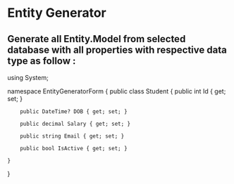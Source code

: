 # Entity Generator

## Generate all Entity.Model from selected database with all properties with respective data type as follow :


using System;

namespace EntityGeneratorForm
{
    public class Student
    {
        public int Id { get; set; }
        
        public DateTime? DOB { get; set; }
         
        public decimal Salary { get; set; }
        
        public string Email { get; set; }
        
        public bool IsActive { get; set; }
        
    }
}



